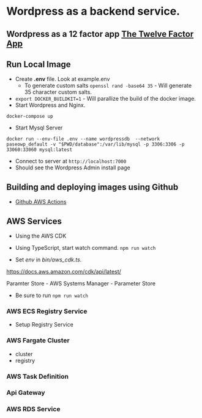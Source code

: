 # Wordpress as a backend service.

## Wordpress as a 12 factor app [The Twelve Factor App](https://12factor.net/)

## Run Local Image

- Create **.env** file. Look at example.env
  - To generate custom salts `openssl rand -base64 35` - Will generate 35 character custom salts.
- `export DOCKER_BUILDKIT=1` - Will parallize the build of the docker image.
- Start Wordpress and Nginx.

```
docker-compose up
```

- Start Mysql Server

```
docker run --env-file .env --name wordpressdb  --network paseowp_default -v "$PWD/database":/var/lib/mysql -p 3306:3306 -p 33060:33060 mysql:latest
```

- Connect to server at `http://localhost:7000`
- Should see the Wordpress Admin install page

## Building and deploying images using Github

- [Github AWS Actions](https://github.com/aws-actions)

## AWS Services

- Using the AWS CDK

* Using TypeScript, start watch command.
  `npm run watch`

* Set _env_ in _bin/aws_cdk.ts_.

https://docs.aws.amazon.com/cdk/api/latest/

Paramter Store - AWS Systems Manager - Parameter Store

- Be sure to run `npm run watch`

### AWS ECS Registry Service

- Setup Registry Service

### AWS Fargate Cluster

- cluster
- registry

### AWS Task Definition

### Api Gateway

### AWS RDS Service
